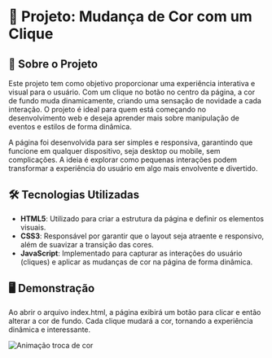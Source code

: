 # 🌈 Projeto: Mudança de Cor com um Clique

## 🌟 Sobre o Projeto
Este projeto tem como objetivo proporcionar uma experiência interativa e visual para o usuário. Com um clique no botão no centro da página, a cor de fundo muda dinamicamente, criando uma sensação de novidade a cada interação. O projeto é ideal para quem está começando no desenvolvimento web e deseja aprender mais sobre manipulação de eventos e estilos de forma dinâmica.

A página foi desenvolvida para ser simples e responsiva, garantindo que funcione em qualquer dispositivo, seja desktop ou mobile, sem complicações. A ideia é explorar como pequenas interações podem transformar a experiência do usuário em algo mais envolvente e divertido.

## 🛠️ Tecnologias Utilizadas
- **HTML5**: Utilizado para criar a estrutura da página e definir os elementos visuais.
- **CSS3**: Responsável por garantir que o layout seja atraente e responsivo, além de suavizar a transição das cores.
- **JavaScript**: Implementado para capturar as interações do usuário (cliques) e aplicar as mudanças de cor na página de forma dinâmica.

## 🖥️ Demonstração
Ao abrir o arquivo index.html, a página exibirá um botão para clicar e então alterar a cor de fundo. Cada clique mudará a cor, tornando a experiência dinâmica e interessante.

![Animação troca de cor](https://github.com/user-attachments/assets/68ea0a51-6b74-418e-a3d1-868757f3d53f)
